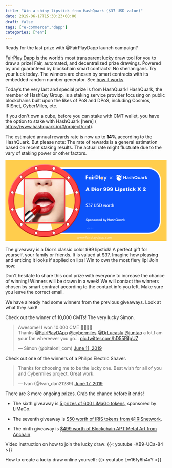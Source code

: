 ```yaml
---
title: "Win a shiny lipstick from HashQuark ($37 USD value)"
date: 2019-06-17T15:30:23+08:00
draft: false
tags: ["e-commerce","dapp"] 
categories: ["en"] 
---
```


Ready for the last prize with @FairPlayDapp launch campaign? 

[FairPlay Dapp](wwww.fairplaydapp.com) is the world’s most transparent lucky draw tool for you to draw a prize! Fair, automated, and decentralized prize drawings. Powered by and guaranteed by blockchain smart contracts! No shenanigans. Try your luck today. The winners are chosen by smart contracts with its embedded random number generator. See [how it works](http://litylang.org/rand/).

Today’s the very last and special prize is from HashQuark! HashQuark, the member of HashKey Group, is a staking service provider focusing on public blockchains built upon the likes of PoS and DPoS, including Cosmos, IRISnet, CyberMiles, etc. 

If you don't own a cube, before you can stake with CMT wallet, you have the option to stake with HashQuark [here] ( https://www.hashquark.io/#/project/cmt).

The estimated annual rewards rate is now up to **14%**,according to the HashQuark. But please note: The rate of rewards is a general estimation based on recent staking results. The actual rate might fluctuate due to the vary of staking power or other factors. 

![](/images/20190617-giveaway10-01.png)

The giveaway is a Dior’s classic color 999 lipstick! A perfect gift for yourself, your family or friends. It is valued at $37. Imagine how pleasing and enticing it looks if applied on lips! Win to own the most fiery lip! Join now: 

Don't hesitate to share this cool prize with everyone to increase the chance of winning! Winners will be drawn in a week! We will contact the winners chosen by smart contract according to the contact info you left. Make sure you leave the correct email.

We have already had some winners from the previous giveaways. Look at what they said! 

Check out the winner of 10,000 CMTs! The very lucky Simon.

<blockquote class="twitter-tweet" data-lang="en"><p lang="en" dir="ltr">Awesome! I won 10.000 CMT 🤩😘😍😋<br>Thanks <a href="https://twitter.com/FairPlayDApp?ref_src=twsrc%5Etfw">@FairPlayDApp</a> <a href="https://twitter.com/cybermiles?ref_src=twsrc%5Etfw">@cybermiles</a> <a href="https://twitter.com/DrLucaslu?ref_src=twsrc%5Etfw">@DrLucaslu</a> <a href="https://twitter.com/juntao?ref_src=twsrc%5Etfw">@juntao</a> a lot.I am your fan whereever you go... <a href="https://t.co/hD55RiIgU7">pic.twitter.com/hD55RiIgU7</a></p>&mdash; Simon (@bitaloni_com) <a href="https://twitter.com/bitaloni_com/status/1138481954368524288?ref_src=twsrc%5Etfw">June 11, 2019</a></blockquote>
<script async src="https://platform.twitter.com/widgets.js" charset="utf-8"></script>

Check out one of the winners of a Philips Electric Shaver.

<blockquote class="twitter-tweet" data-lang="en"><p lang="en" dir="ltr">Thanks for choosing me to be the lucky one. Best wish for all of you and Cybermiles project. Great work.</p>&mdash; Ivan (@Ivan_dan21289) <a href="https://twitter.com/Ivan_dan21289/status/1140531615602372608?ref_src=twsrc%5Etfw">June 17, 2019</a></blockquote>
<script async src="https://platform.twitter.com/widgets.js" charset="utf-8"></script>

There are 3 more ongoing prizes. Grab the chance before it ends!

* The sixth giveaway is [5 prizes of 600 LiMaGo tokens](https://www.fairplaydapp.com/v1/play.html?contract=0x16700a82EfA734237b84e4c4274d2AFB1bFB1b20), sponsored by LiMaGo.

* The seventh giveaway is [$50 worth of IRIS tokens from @IRISnetwork](https://www.fairplaydapp.com/v1/play.html?contract=0xF55d0663BC677c0b338CF2476a8bcCd48DC30FF4).

* The ninth giveaway is [$499 worth of Blockchain APT Metal Art from Anchain](https://www.fairplaydapp.com/v1/play.html?contract=0xcc34EF82D46cD2Ce3530a4C3f1c9CB583b838e9e)

Video instruction on how to join the lucky draw:
{{< youtube -XB9-UCa-84 >}}

How to create a lucky draw online yourself:
{{< youtube Lw16fy6h4xY >}}

